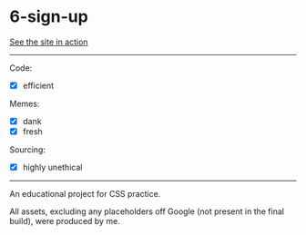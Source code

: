 # 6-sign-up

[See the site in action](tayakinotenshi.github.io/6-sign-up/)

---

Code:
- [x] efficient

Memes:
- [x] dank
- [x] fresh

Sourcing:
- [x] highly unethical

---

An educational project for CSS practice.

All assets, excluding any placeholders off Google (not present in the final build), were produced by me.
